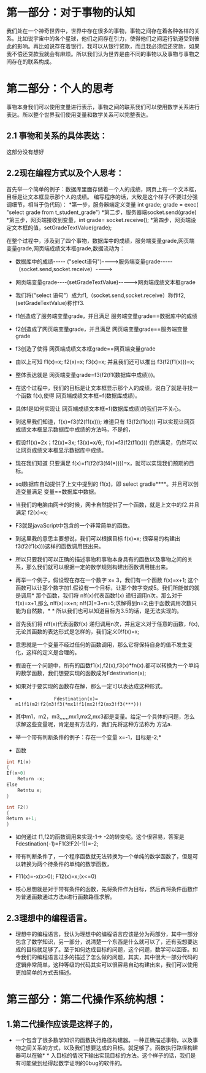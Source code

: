 # 第一部分：对于事物的认知
我们处在一个神奇世界中，世界中存在很多的事物，事物之间存在着各种各样的关系。比如说宇宙中的各个星球，他们之间存在引力，使得他们之间运行轨道受到彼此的影响。再比如说存在着银行，我可以从银行贷款，而且我必须偿还贷款，如果我不偿还贷款我就会有麻烦。所以我们认为世界是由不同的事物以及事物与事物之间存在的联系构成。
# 第二部分：个人的思考
事物本身我们可以使用变量进行表示，事物之间的联系我们可以使用数学关系进行表达。所以整个世界我们使用变量和数学关系可以完整表达。
## 2.1 事物和关系的具体表达：
这部分没有想好
## 2.2现在编程方式以及个人思考：
首先举一个简单的例子：数据库里面存储着一个人的成绩，网页上有一个文本框，目标是让文本框显示那个人的成绩。
编写程序的话，大致是这个样子(不要过分强调细节，相当于伪代码)：
*第一步，服务器端定义变量 int grade; grade =  exec( "select grade from t_student_grade")
*第二步，服务器端socket.send(grade)
*第三步，网页端接收到变量，int grade= socket.receive();
*第四步，网页端设定文本框的值，setGradeTextValue(grade);

在整个过程中，涉及到了四个事物，数据库中的成绩，服务端变量grade,网页端变量grade,网页端成绩文本框grade,数据流动为：

* 数据库中的成绩----- ("select语句")---->服务端变量grade-----（socket.send,socket.receive）---->
* 网页端变量grade----(setGradeTextValue)----->网页端成绩文本框grade
* 我们将("select 语句"）成为f1,（socket.send,socket.receive）称作f2,(setGradeTextValue)称作f3.
* f1创造成了服务端变量grade，并且满足  服务端变量grade==数据库中的成绩
* f2创造成了网页端变量grade，并且满足  网页端变量grade==服务端变量grade
* f3创造了使得   网页端成绩文本框grade==网页端变量grade
* 由以上可知  f1(x)=x;     f2(x)=x;       f3(x)=x;    并且我们还可以推出  f3(f2(f1(x)))=x;
* 整体表达就是  网页端变量grade=f3(f2(f1(数据库中成绩)))。
* 在这个过程中，我们的目标是让文本框显示那个人的成绩，说白了就是寻找一个函数 f(x),使得  网页端成绩文本框=f(数据库成绩)。
* 具体f是如何实现让   网页端成绩文本框=f(数据库成绩)的我们并不关心。
* 到这里我们知道，f(x)=f3(f2(f1(x)));   难道只有  f3(f2(f1(x))) 可以实现让网页成绩文本框显示数据库中成绩的方法吗，不是的，
* 假设f1(x)=2x；f2(x)=3x;  f3(x)=x/6;,   f(x)=f3(f2(f1(x))) 仍然满足，仍然可以让网页成绩文本框显示数据库中成绩。
* 现在我们知道 只要满足 f(x)=f1(f2(f3(f4(*))))=x，就可以实现我们预期的目标。
* sql数据库自动提供了上文中提到的  f1(x)，即  select gradle****。并且可以创造变量满足  变量==数据库中数据。
* 当我们的电脑由网卡的时候，网卡自然提供了一个函数，就是上文中的f2.并且满足  f2(x)=x;
* F3就是javaScript中包含的一个非常简单的函数。
* 到这里我的意思主要想说，我们可以根据目标  f(x)=x;  很容易的构建出f3(f2(f1(x)))这样的函数调用链出来。
* 所以只要我们可以正确的描述事物和事物本身具有的函数以及事物之间的关系，那么我们就可以根据一定的数学规则构建出函数调用链出来。

* 再举一个例子，假设现在存在一个数字 x= 3，我们有一个函数 f(x)=x+1; 这个函数可以让那个数字加1.假设有一个目标，让那个数字变成5。我们所能做的就是调用* 那个函数，我们将  n!f(x)代表函数f(x) 递归调用n次。那么对于f(x)=x+1,那么  n!f(x)=x+n;  n!f(3)=3+n=5;求解得到n=2;由于函数调用次数只能为自然数，* * 所以我们也可以知道目标为3.5的话，是无法实现的。

* 首先我们将  n!f(x)代表函数f(x) 递归调用n次，并且定义对于任意的函数，f(x),无论其函数的表达形式是怎样的，我们定义0!f(x)=x;
* 意思就是一个变量不经过任何的函数调用，那么它将保持自身的值不发生变化，这样的定义是合理的。

* 假设在一个问题中，所有的函数f1(x),f2(x),f3(x)*fn(x).都可以转换为一个单纯的数学函数，我们想要实现的函数成为Fdestination(x);
* 如果对于要实现的函数存在解，那么一定可以表达成这种形式。
* 					Fdestination(x)=  m1!f1(m2!f2(m3!f3(*mx1!f1(mx2!f2(mx3!f3(***))) 
* 其中m1，m2，m3,,,,,,mx1,mx2,mx3都是变量。给定一个具体的问题，怎么求解这些变量呢，肯定是有方法的，我们先将这种方法称为 方法a.

* 举一个带有判断条件的例子：存在一个变量 x=-1，目标是-2;*
* 函数
```c
int F1(x)
{
If(x>0)
	Return -x;
Else
	Retntu x;
}

int F2()
{
Return x+1;
}
```
* 如何通过 f1,f2的函数调用来实现-1-> -2的转变呢。这个很容易，答案是  Fdestination(-1)=F1(3!F2(-1))=-2;
* 带有判断条件了，一个程序函数就无法转换为一个单纯的数学函数了，但是可以转换为两个待条件的单纯的数学函数，
 *  F11(x)=-x(x>0);  F12(x)=x;(x<=0)

* 核心思想就是对于带有条件的函数，先将条件作为目标，然后再将条件函数作为普通函数通过方法a进行函数路径求解。


## 2.3理想中的编程语言。
* 理想中的编程语言，我认为理想中的编程语言应该是分为两部分，其中一部分包含了数学知识，另一部分，说清楚一个东西是什么就可以了，还有我想要达成的目标就足够了。至于如何达成目标的问题，这个问题，数学可以回答。如今我们的编程语言过多的描述了怎么做的问题，其实，其中很大一部分代码的逻辑非常简单，这种等级的代码其实可以很容易自动构建出来，我们可以使用更加简单的方式去描述。

# 第三部分：第二代操作系统构想：
## 1.第二代操作应该是这样子的，
* 一个包含了很多数学知识的函数执行路径构建器。一种正确描述事物，以及事物之间关系的方式，以及我们想要达成的目标。就足够了。函数执行路径构建器可以在输* * 入目标的情况下输出实现目标的方法。这个样子的话，我们是有可能做到经得起数学证明的0bug的软件的。


